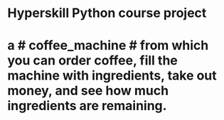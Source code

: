 # Hyperskill Python course project
# a # coffee_machine # from which you can order coffee, fill the machine with ingredients, take out money, and see how much ingredients are remaining.
